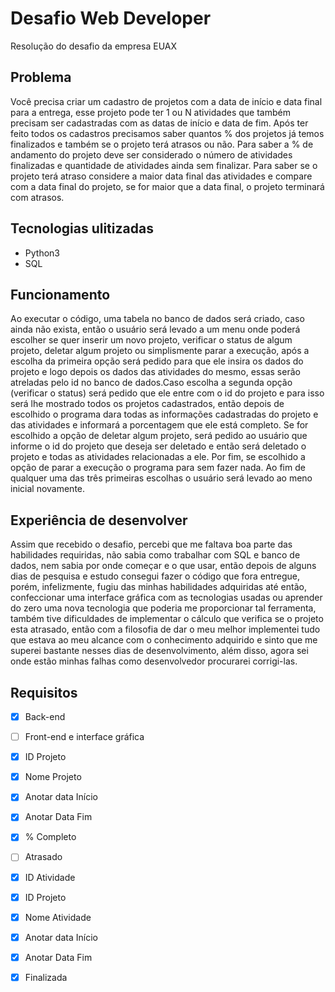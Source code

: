 # Desafio Web Developer
Resolução do desafio da empresa EUAX

## Problema
Você precisa criar um cadastro de projetos com a data de início e data final para a entrega, esse projeto pode ter 1 ou N atividades que também precisam ser cadastradas com as datas de início e data de fim. Após ter feito todos os cadastros precisamos saber quantos % dos projetos já temos finalizados e também se o projeto terá atrasos ou não. Para saber a % de andamento do projeto deve ser considerado o número de atividades finalizadas e quantidade de atividades ainda sem finalizar. Para saber se o projeto terá atraso considere a maior data final das atividades e compare com a data final do projeto, se for maior que a data final, o projeto terminará com atrasos.
##  Tecnologias ulitizadas
- Python3
- SQL

## Funcionamento 
Ao executar o código, uma tabela no banco de dados será criado, caso ainda não exista, então o usuário será levado a um menu onde poderá escolher se quer inserir um novo projeto, verificar o status de algum projeto, deletar algum projeto ou simplismente parar a execução, após a escolha da primeira opção será pedido para que ele insira os dados do projeto e logo depois os dados das atividades do mesmo, essas serão atreladas pelo id no banco de dados.Caso escolha a segunda opção (verificar o status) será pedido que ele entre com o id do projeto e para isso será lhe mostrado todos os projetos cadastrados, então depois de escolhido o programa dara todas as informações cadastradas do projeto e das atividades e informará a porcentagem que ele está completo. Se for escolhido a opção de deletar algum projeto, será pedido ao usuário que informe o id do projeto que deseja ser deletado e então será deletado o projeto e todas as atividades relacionadas a ele. Por fim, se escolhido a opção de parar a execução o programa para sem fazer nada. Ao fim de qualquer uma das três primeiras escolhas o usuário será levado ao meno inicial novamente.

## Experiência de desenvolver
Assim que recebido o desafio, percebi que me faltava boa parte das habilidades requiridas, não sabia como trabalhar com SQL e banco de dados, nem sabia por onde começar e o que usar, então depois de alguns dias de pesquisa e estudo consegui fazer o código que fora entregue, porém, infelizmente, fugiu das minhas habilidades adquiridas até então, confeccionar uma interface gráfica com as tecnologias usadas ou aprender do zero uma nova tecnologia que poderia me proporcionar tal ferramenta, também tive dificuldades de implementar o cálculo que verifica se o projeto esta atrasado, então com a filosofia de dar o meu melhor implementei tudo que estava ao meu alcance com o conhecimento adquirido e sinto que me superei bastante nesses dias de desenvolvimento, além disso, agora sei onde estão minhas falhas como desenvolvedor procurarei corrigi-las.

## Requisitos
- [x] Back-end
- [ ] Front-end e interface gráfica

- [x] ID Projeto
- [x] Nome Projeto
- [x] Anotar data Início
- [x] Anotar Data Fim
- [x] % Completo
- [ ] Atrasado

- [x] ID Atividade
- [x] ID Projeto
- [x] Nome Atividade
- [x] Anotar data Início
- [x] Anotar Data Fim
- [x] Finalizada

